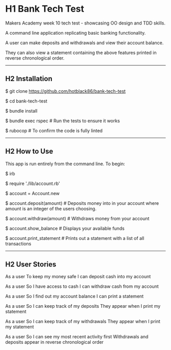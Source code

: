 # H1 Bank Tech Test

Makers Academy week 10 tech test - showcasing OO design and TDD skills.

A command line application replicating basic banking functionality.

A user can make deposits and withdrawals and view their account balance.

They can also view a statement containing the above features printed in reverse chronological order.

---

## H2 Installation

$ git clone https://github.com/hotblack86/bank-tech-test

$ cd bank-tech-test

$ bundle install

$ bundle exec rspec # Run the tests to ensure it works

$ rubocop # To confirm the code is fully linted

---

## H2 How to Use

This app is run entirely from the command line. To begin:

$ irb

$ require './lib/account.rb'

$ account = Account.new

$ account.deposit(amount) # Deposits money into in your account where amount is an integer of the users choosing.

$ account.withdraw(amount) # Withdraws money from your account

$ account.show_balance # Displays your available funds

$ account.print_statement # Prints out a statement with a list of all transactions

---

## H2 User Stories


As a user
To keep my money safe
I can deposit cash into my account


As a user
So I have access to cash
I can withdraw cash from my account


As a user 
So I find out my account balance
I can print a statement


As a user
So I can keep track of my deposits
They appear when I print my statement


As a user 
So I can keep track of my withdrawals
They appear when I print my statement


As a user
So I can see my most recent activity first
Withdrawals and deposits appear in reverse chronological order
